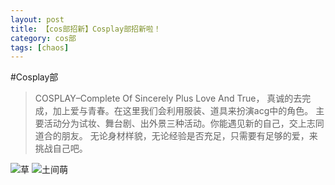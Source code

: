 ```yaml
---
layout: post
title: 【cos部招新】Cosplay部招新啦！
category: cos部
tags: [chaos]
---
```


#Cosplay部
> COSPLAY–Complete Of Sincerely Plus Love And True，
真诚的去完成，加上爱与青春。在这里我们会利用服装、道具来扮演acg中的角色。
主要活动分为试妆、舞台剧、出外景三种活动。你能遇见新的自己，交上志同道合的朋友。
无论身材样貌，无论经验是否充足，只需要有足够的爱，来挑战自己吧。

![草](https://dev.tencent.com/u/Water_Emissary/p/pbed/git/raw/master/cos/zhaoxin/coszhaoxincaobaba.png)
![土间萌](https://dev.tencent.com/u/Water_Emissary/p/pbed/git/raw/master/cos/zhaoxin/coszhaoxintujian.png)
